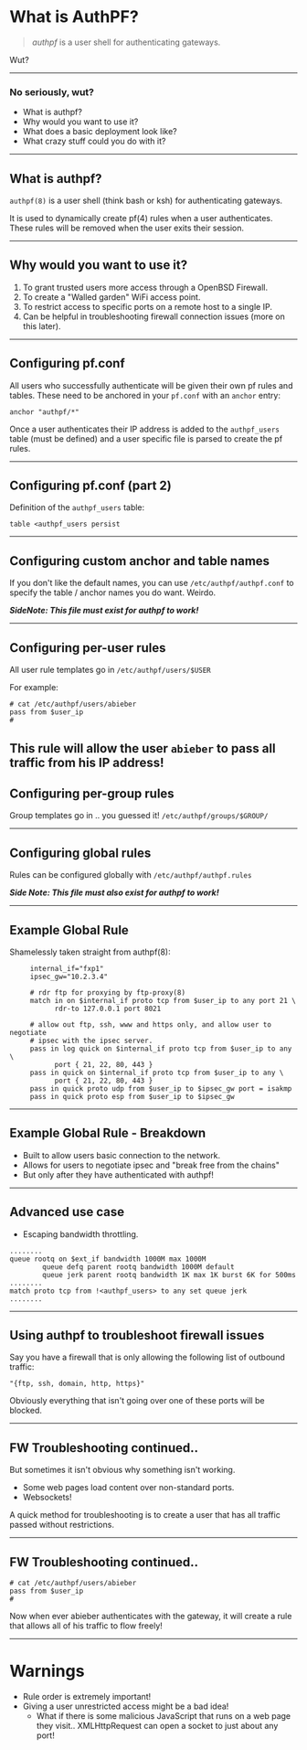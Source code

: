 # What is AuthPF?

> *authpf* is a user shell for authenticating gateways.

Wut?

---

### No seriously, wut?

  - What is authpf?
  - Why would you want to use it?
  - What does a basic deployment look like?
  - What crazy stuff could you do with it?

---

## What is authpf?

`authpf(8)` is a user shell (think bash or ksh) for authenticating gateways.

It is used to dynamically create pf(4) rules when a user authenticates.  These rules will be removed when the user exits their session.

---

## Why would you want to use it?

1. To grant trusted users more access through a OpenBSD Firewall.
2. To create a "Walled garden" WiFi access point.
3. To restrict access to specific ports on a remote host to a single IP.
4. Can be helpful in troubleshooting firewall connection issues (more on this later).

---

## Configuring pf.conf

All users who successfully authenticate will be given their own pf rules and tables. These need to be anchored in your `pf.conf` with an `anchor` entry:

```
anchor "authpf/*"
```

Once a user authenticates their IP address is added to the `authpf_users` table (must be defined) and a user specific file is parsed to create the pf rules.

---

## Configuring pf.conf (part 2)

Definition of the `authpf_users` table:

```
table <authpf_users persist
```

---

## Configuring custom anchor and table names

If you don't like the default names, you can use `/etc/authpf/authpf.conf` to specify the table / anchor names you do want. Weirdo.

***SideNote: This file must exist for authpf to work!***

---

## Configuring per-user rules

All user rule templates go in `/etc/authpf/users/$USER`

For example:
```
# cat /etc/authpf/users/abieber
pass from $user_ip
#
```
This rule will allow the user `abieber` to pass all traffic from his IP address!
---

## Configuring per-group rules

Group templates go in .. you guessed it! `/etc/authpf/groups/$GROUP/`

---

## Configuring global rules

Rules can be configured globally with `/etc/authpf/authpf.rules`

***Side Note: This file must also exist for authpf to work!***

---

## Example Global Rule

Shamelessly taken straight from authpf(8):

```
     internal_if="fxp1"
     ipsec_gw="10.2.3.4"

     # rdr ftp for proxying by ftp-proxy(8)
     match in on $internal_if proto tcp from $user_ip to any port 21 \
           rdr-to 127.0.0.1 port 8021

     # allow out ftp, ssh, www and https only, and allow user to negotiate
     # ipsec with the ipsec server.
     pass in log quick on $internal_if proto tcp from $user_ip to any \
           port { 21, 22, 80, 443 }
     pass in quick on $internal_if proto tcp from $user_ip to any \
           port { 21, 22, 80, 443 }
     pass in quick proto udp from $user_ip to $ipsec_gw port = isakmp
     pass in quick proto esp from $user_ip to $ipsec_gw
```

---

## Example Global Rule - Breakdown

  - Built to allow users basic connection to the network.
  - Allows for users to negotiate ipsec and "break free from the chains"
  - But only after they have authenticated with authpf!

---

## Advanced use case

  - Escaping bandwidth throttling.

```
........
queue rootq on $ext_if bandwidth 1000M max 1000M
        queue defq parent rootq bandwidth 1000M default
        queue jerk parent rootq bandwidth 1K max 1K burst 6K for 500ms
........
match proto tcp from !<authpf_users> to any set queue jerk
........
```
---

## Using authpf to troubleshoot firewall issues

Say you have a firewall that is only allowing the following list of outbound traffic:

```
"{ftp, ssh, domain, http, https}"
```

Obviously everything that isn't going over one of these ports will be blocked.

---

## FW Troubleshooting continued..

But sometimes it isn't obvious why something isn't working.

  - Some web pages load content over non-standard ports.
  - Websockets!

A quick method for troubleshooting is to create a user that has all traffic passed without restrictions.

---

## FW Troubleshooting continued..

```
# cat /etc/authpf/users/abieber
pass from $user_ip
#
```

Now when ever abieber authenticates with the gateway, it will create a rule that allows all of his traffic to flow freely!

---

# Warnings

  - Rule order is extremely important!
  - Giving a user unrestricted access might be a bad idea!
    - What if there is some malicious JavaScript that runs on a web page they visit..
      XMLHttpRequest can open a socket to just about any port!
